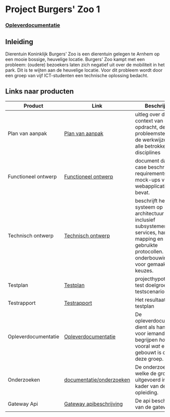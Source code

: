 # Project Burgers' Zoo 1


### [Opleverdocumentatie](deliverables/opleverdocumentatie.md)

## Inleiding

Dierentuin Koninklijk Burgers' Zoo is een dierentuin gelegen te Arnhem op een mooie bossige, heuvelige locatie. Burgers' Zoo kampt met een probleem: (oudere) bezoekers laten zich negatief uit over de mobiliteit in het park. Dit is te wijten aan de heuvelige locatie. Voor dit probleem wordt door een groep van vijf ICT-studenten een technische oplossing bedacht.

## Links naar producten

| Product             | Link | Beschrijving|
|---------------------|------|----|
| Plan van aanpak     |[Plan van aanpak](deliverables/plan%20van%20aanpak.md)| uitleg over de context van de opdracht, de probleemstelling  en de werkwijze van alle betrokken disciplines |
| Functioneel ontwerp |[Functioneel ontwerp](deliverables/functioneel%20ontwerp.md)| document dat use case beschrijvingen, requirements en mock-ups van de webapplicaties bevat. |
| Technisch ontwerp |[Technisch ontwerp](deliverables/technisch%20ontwerp.md)| beschrijft het systeem op architectuur niveau, inclusief subsystemen, services, hardware mapping en gebruikte protocollen. Bevat onderbouwingen voor gemaakte keuzes. |
| Testplan |[Testplan](deliverables/testplan.md)| projecthypothese, test doelgroep en testscenario's |
| Testrapport |[Testrapport](deliverables/testrapport.md)| Het resultaat van het testplan |
| Opleverdocumentatie |[Opleverdocumentatie](deliverables/opleverdocumentatie.md)| De opleverdocumentatie dient als handleiding voor iemand die wil begrijpen *hoe* en vooral *wat* er gebouwt is door deze groep. |
| Onderzoeken         |[documentatie/onderzoeken](documentatie/onderzoeken)| De onderzoeken welke de groep heeft uitgevoerd in het kader van de opleiding. |
| Gateway Api                 |[Gateway apibeschrijving](documentatie/api)| De api beschrijving van de gateway |

